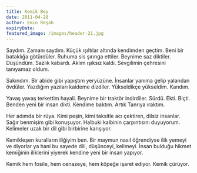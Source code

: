 ```yaml
---
title: Kemik Bey
date: 2011-04-28
author: Emin Reşah
expiryDate:
featured_image: /images/header-21.jpg
---
```


Saydım. Zamanı saydım. Küçük ışıltılar altında kendimden geçtim. Beni bir
bataklığa götürdüler. Ruhuma sis şırınga ettiler. Beynime saz diktiler.
Düşündüm. Sazlık kabardı. Aklım ışıksız kaldı. Sevgilimin çehresini tanıyamaz
oldum.

Sakındım. Bir abide gibi yapıştım yeryüzüne. İnsanlar yanıma gelip yalandan
övdüler. Yazdığım yazıları kaideme dizdiler. Yükseldikçe yükseldim. Kandım.

Yavaş yavaş terkettim hayali. Beynime bir traktör indirdiler. Sürdü.  Ekti.
Biçti. Benden yeni bir insan dikti. Kendime baktım. Artık Tanrıya ıraktım.

Her adımda bir rüya. Kimi peşin, kimi taksitle acı çektiren, dilsiz insanlar.
Sağır benmişim gibi konuşuyor. Halbuki kalbinin çarpıntısını duyuyorum.
Kelimeler uzak bir dil gibi birbirine karışıyor.

Kemikleşen kuralların iliğiyim ben. Bir maymun nasıl öğrendiyse ilik yemeyi ve
diyorlar ya hani bu sayede dili, düşünceyi, kelimeyi.  İnsan bulduğu hikmet
kemiğinin iliklerini yiyerek kendine yeni bir insan yapıyor.

Kemik hem fosile, hem cenazeye, hem köpeğe işaret ediyor. Kemik çürüyor.


